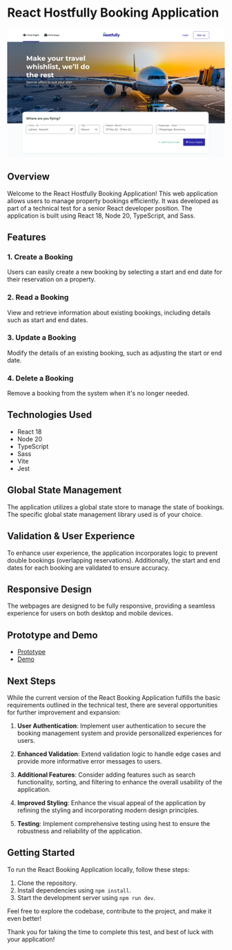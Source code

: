 # React Hostfully Booking Application

![Application Preview](docs/home-desktop.png)

## Overview

Welcome to the React Hostfully Booking Application! This web application allows users to manage property bookings efficiently. It was developed as part of a technical test for a senior React developer position. The application is built using React 18, Node 20, TypeScript, and Sass.

## Features

### 1. Create a Booking

Users can easily create a new booking by selecting a start and end date for their reservation on a property.

### 2. Read a Booking

View and retrieve information about existing bookings, including details such as start and end dates.

### 3. Update a Booking

Modify the details of an existing booking, such as adjusting the start or end date.

### 4. Delete a Booking

Remove a booking from the system when it's no longer needed.

## Technologies Used

- React 18
- Node 20
- TypeScript
- Sass
- Vite
- Jest

## Global State Management

The application utilizes a global state store to manage the state of bookings. The specific global state management library used is of your choice.

## Validation & User Experience

To enhance user experience, the application incorporates logic to prevent double bookings (overlapping reservations). Additionally, the start and end dates for each booking are validated to ensure accuracy.

## Responsive Design

The webpages are designed to be fully responsive, providing a seamless experience for users on both desktop and mobile devices.

## Prototype and Demo

- [Prototype](https://www.figma.com/file/bjNprSTqV2YWBYemPHkJAH/Hostfully-Challenge?type=design&node-id=70%3A1539&mode=design&t=2xDqttZzOP6gZLCn-1)
- [Demo](link-to-demo)

## Next Steps

While the current version of the React Booking Application fulfills the basic requirements outlined in the technical test, there are several opportunities for further improvement and expansion:

1. **User Authentication**: Implement user authentication to secure the booking management system and provide personalized experiences for users.

2. **Enhanced Validation**: Extend validation logic to handle edge cases and provide more informative error messages to users.

3. **Additional Features**: Consider adding features such as search functionality, sorting, and filtering to enhance the overall usability of the application.

4. **Improved Styling**: Enhance the visual appeal of the application by refining the styling and incorporating modern design principles.

5. **Testing**: Implement comprehensive testing using hest to ensure the robustness and reliability of the application.

## Getting Started

To run the React Booking Application locally, follow these steps:

1. Clone the repository.
2. Install dependencies using `npm install`.
3. Start the development server using `npm run dev`.

Feel free to explore the codebase, contribute to the project, and make it even better!

Thank you for taking the time to complete this test, and best of luck with your application!
